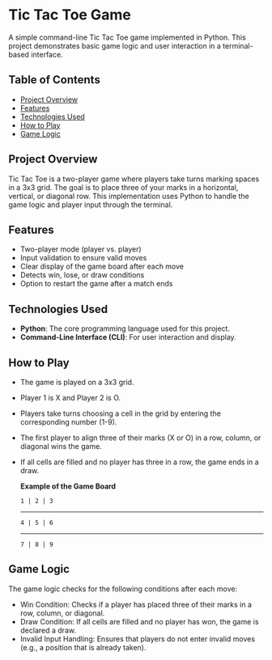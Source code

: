 # Tic Tac Toe Game

A simple command-line Tic Tac Toe game implemented in Python. This project demonstrates basic game logic and user interaction in a terminal-based interface.

## Table of Contents

- [Project Overview](#project-overview)
- [Features](#features)
- [Technologies Used](#technologies-used)
- [How to Play](#how-to-play)
- [Game Logic](#game-logic)

## Project Overview

Tic Tac Toe is a two-player game where players take turns marking spaces in a 3x3 grid. The goal is to place three of your marks in a horizontal, vertical, or diagonal row. This implementation uses Python to handle the game logic and player input through the terminal.

## Features

- Two-player mode (player vs. player)
- Input validation to ensure valid moves
- Clear display of the game board after each move
- Detects win, lose, or draw conditions
- Option to restart the game after a match ends

## Technologies Used

- **Python**: The core programming language used for this project.
- **Command-Line Interface (CLI)**: For user interaction and display.

## How to Play

- The game is played on a 3x3 grid.
- Player 1 is X and Player 2 is O.
- Players take turns choosing a cell in the grid by entering the corresponding number (1-9).
- The first player to align three of their marks (X or O) in a row, column, or diagonal wins the game.
- If all cells are filled and no player has three in a row, the game ends in a draw.

  **Example of the Game Board**

      1 | 2 | 3 
     -----------
      4 | 5 | 6 
     -----------
      7 | 8 | 9 
 

## Game Logic

The game logic checks for the following conditions after each move:

- Win Condition: Checks if a player has placed three of their marks in a row, column, or diagonal.
- Draw Condition: If all cells are filled and no player has won, the game is declared a draw.
- Invalid Input Handling: Ensures that players do not enter invalid moves (e.g., a position that is already taken).


